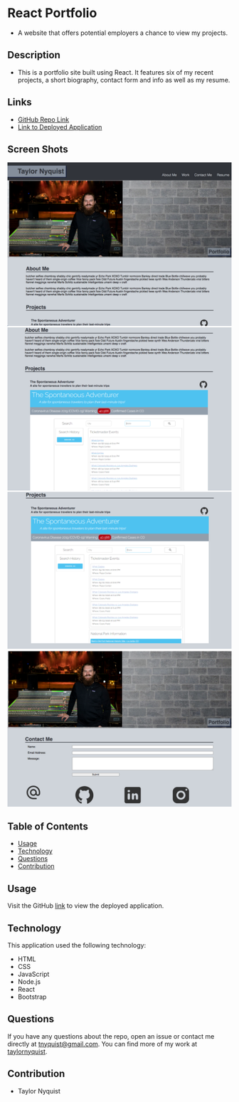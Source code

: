 # React Portfolio
* A website that offers potential employers a chance to view my projects.

## Description
* This is a portfolio site built using React.  It features six of my recent projects, a short biography, contact form and info as well as my resume.

## Links
* [GitHub Repo Link](https://github.com/taylornyquist/react-portfolio)
* [Link to Deployed Application](https://taylornyquist.github.io/react-portfolio/)

## Screen Shots

<img src="./src/assets/screen-shots/screen-shot1.png" alt="Screen Shot 1" />
<img src="./src/assets/screen-shots/screen-shot2.png" alt="Screen Shot 2" />
<img src="./src/assets/screen-shots/screen-shot3.png" alt="Screen Shot 3" />
<img src="./src/assets/screen-shots/screen-shot4.png" alt="Screen Shot 4" />

## Table of Contents

* [Usage](#usage)
* [Technology](#technology)
* [Questions](#questions)
* [Contribution](#contribution)

## Usage
Visit the GitHub [link](https://taylornyquist.github.io/react-portfolio/) to view the deployed application.

## Technology
This application used the following technology:

* HTML
* CSS
* JavaScript
* Node.js
* React
* Bootstrap

## Questions
If you have any questions about the repo, open an issue or contact me directly at tnyquist@gmail.com.  You can find more of my work at [taylornyquist](https://github.com/taylornyquist).

## Contribution
* Taylor Nyquist